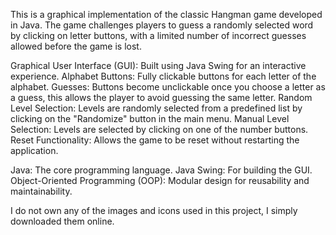 This is a graphical implementation of the classic Hangman game developed in Java. 
The game challenges players to guess a randomly selected word by clicking on letter buttons, with a limited number of incorrect guesses allowed before the game is lost.

Graphical User Interface (GUI): Built using Java Swing for an interactive experience.
Alphabet Buttons: Fully clickable buttons for each letter of the alphabet.
Guesses: Buttons become unclickable once you choose a letter as a guess, this allows the player to avoid guessing the same letter.
Random Level Selection: Levels are randomly selected from a predefined list by clicking on the "Randomize" button in the main menu.
Manual Level Selection: Levels are selected by clicking on one of the number buttons.
Reset Functionality: Allows the game to be reset without restarting the application.

Java: The core programming language.
Java Swing: For building the GUI.
Object-Oriented Programming (OOP): Modular design for reusability and maintainability.

I do not own any of the images and icons used in this project, I simply downloaded them online.

